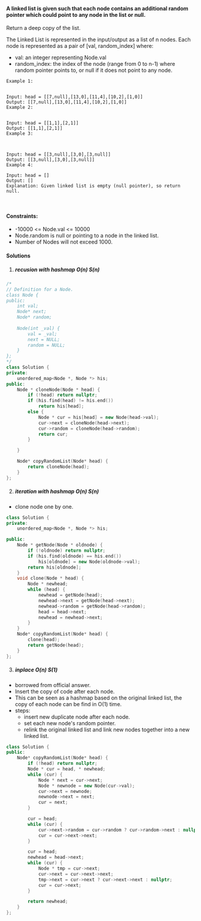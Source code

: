 #### A linked list is given such that each node contains an additional random pointer which could point to any node in the list or null.

Return a deep copy of the list.

The Linked List is represented in the input/output as a list of n nodes. Each node is represented as a pair of [val, random_index] where:

- val: an integer representing Node.val
- random_index: the index of the node (range from 0 to n-1) where random pointer points to, or null if it does not point to any node.
 

```
Example 1:


Input: head = [[7,null],[13,0],[11,4],[10,2],[1,0]]
Output: [[7,null],[13,0],[11,4],[10,2],[1,0]]
Example 2:


Input: head = [[1,1],[2,1]]
Output: [[1,1],[2,1]]
Example 3:



Input: head = [[3,null],[3,0],[3,null]]
Output: [[3,null],[3,0],[3,null]]
Example 4:

Input: head = []
Output: []
Explanation: Given linked list is empty (null pointer), so return null.
```
 

#### Constraints:

- -10000 <= Node.val <= 10000
- Node.random is null or pointing to a node in the linked list.
- Number of Nodes will not exceed 1000.


#### Solutions


1. ##### recusion with hashmap O(n) S(n) 

```c++
/*
// Definition for a Node.
class Node {
public:
    int val;
    Node* next;
    Node* random;
    
    Node(int _val) {
        val = _val;
        next = NULL;
        random = NULL;
    }
};
*/
class Solution {
private:
    unordered_map<Node *, Node *> his;
public:
    Node * cloneNode(Node * head) {
        if (!head) return nullptr;
        if (his.find(head) != his.end())
            return his[head];
        else {
            Node * cur = his[head] = new Node(head->val);
            cur->next = cloneNode(head->next);
            cur->random = cloneNode(head->random);
            return cur;
        }

    }

    Node* copyRandomList(Node* head) {
        return cloneNode(head);
    }
};
```

2. ##### iteration with hashmap O(n) S(n)

- clone node one by one.

```c++
class Solution {
private:
    unordered_map<Node *, Node *> his;

public:
    Node * getNode(Node * oldnode) {
        if (!oldnode) return nullptr;
        if (his.find(oldnode) == his.end())
            his[oldnode] = new Node(oldnode->val);
        return his[oldnode];
    }
    void clone(Node * head) {
        Node * newhead;
        while (head) {
            newhead = getNode(head);
            newhead->next = getNode(head->next);
            newhead->random = getNode(head->random);
            head = head->next;
            newhead = newhead->next;
        }
    }
    Node* copyRandomList(Node* head) {
        clone(head);
        return getNode(head);
    }
};
```


3. ##### inplace O(n) S(1)

- borrowed from official answer.
- Insert the copy of code after each node.
- This can be seen as a hashmap based on the original linked list, the copy of each node can be find in O(1) time.
- steps:
    - insert new duplicate node after each node.
    - set each new node's random pointer.
    - relink the original linked list and link new nodes together into a new linked list.

```c++
class Solution {
public:
    Node* copyRandomList(Node* head) {
        if (!head) return nullptr;
        Node * cur = head, * newhead;
        while (cur) {
            Node * next = cur->next;
            Node * newnode = new Node(cur->val);
            cur->next = newnode;
            newnode->next = next;
            cur = next;
        }

        cur = head;
        while (cur) {
            cur->next->random = cur->random ? cur->random->next : nullptr;
            cur = cur->next->next;
        }

        cur = head;
        newhead = head->next;
        while (cur) {
            Node * tmp = cur->next;
            cur->next = cur->next->next;
            tmp->next = cur->next ? cur->next->next : nullptr;
            cur = cur->next;
        }

        return newhead;
    }
};
```